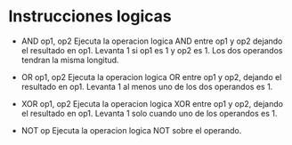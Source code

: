 # Instrucciones logicas

- AND op1, op2
Ejecuta la operacion logica AND entre op1 y op2 dejando el resultado en op1. Levanta 1 si op1 es 1 y op2 es 1. Los dos operandos tendran la misma longitud.

- OR op1, op2
Ejecuta la operacion logica OR entre op1 y op2, dejando el resultado en op1. Levanta 1 al menos uno de los dos operandos es 1.

- XOR op1, op2
Ejecuta la operacion logica XOR entre op1 y op2, dejando el resultado en op1. Levanta 1 solo cuando uno de los operandos es 1.

- NOT op
Ejecuta la operacion logica NOT sobre el operando. 









